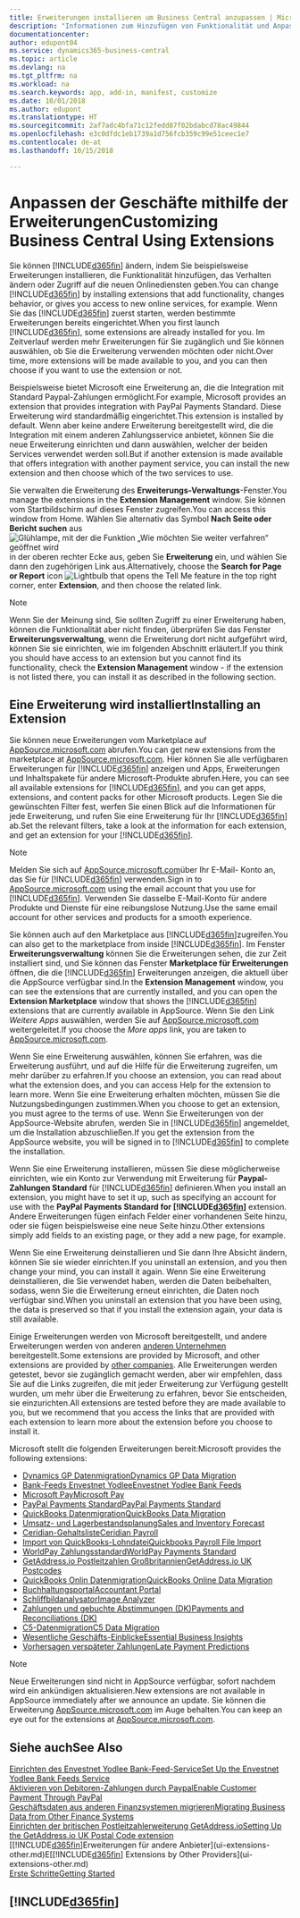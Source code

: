 ```yaml
---
title: Erweiterungen installieren um Business Central anzupassen | Microsoft Docs
description: "Informationen zum Hinzufügen von Funktionalität und Anpassungen für Business Central durch die Installation von Erweiterungen."
documentationcenter: 
author: edupont04
ms.service: dynamics365-business-central
ms.topic: article
ms.devlang: na
ms.tgt_pltfrm: na
ms.workload: na
ms.search.keywords: app, add-in, manifest, customize
ms.date: 10/01/2018
ms.author: edupont
ms.translationtype: HT
ms.sourcegitcommit: 2af7adc4bfa71c12fedd87f02bdabcd78ac49844
ms.openlocfilehash: e3c0dfdc1eb1739a1d756fcb359c99e51ceec1e7
ms.contentlocale: de-at
ms.lasthandoff: 10/15/2018

---
```

# <a name="customizing-business-central-using-extensions"></a><span data-ttu-id="91940-103">Anpassen der Geschäfte mithilfe der Erweiterungen</span><span class="sxs-lookup"><span data-stu-id="91940-103">Customizing Business Central Using Extensions</span></span>
<span data-ttu-id="91940-104">Sie können [!INCLUDE[d365fin](includes/d365fin_md.md)] ändern, indem Sie beispielsweise Erweiterungen installieren, die Funktionalität hinzufügen, das Verhalten ändern oder Zugriff auf die neuen Onlinediensten geben.</span><span class="sxs-lookup"><span data-stu-id="91940-104">You can change [!INCLUDE[d365fin](includes/d365fin_md.md)] by installing extensions that add functionality, changes behavior, or gives you access to new online services, for example.</span></span>
<span data-ttu-id="91940-105">Wenn Sie das [!INCLUDE[d365fin](includes/d365fin_md.md)] zuerst starten, werden bestimmte Erweiterungen bereits eingerichtet.</span><span class="sxs-lookup"><span data-stu-id="91940-105">When you first launch [!INCLUDE[d365fin](includes/d365fin_md.md)], some extensions are already installed for you.</span></span> <span data-ttu-id="91940-106">Im Zeitverlauf werden mehr Erweiterungen für Sie zugänglich und Sie können auswählen, ob Sie die Erweiterung verwenden möchten oder nicht.</span><span class="sxs-lookup"><span data-stu-id="91940-106">Over time, more extensions will be made available to you, and you can then choose if you want to use the extension or not.</span></span>

<span data-ttu-id="91940-107">Beispielsweise bietet Microsoft eine Erweiterung an, die die Integration mit Standard Paypal-Zahlungen ermöglicht.</span><span class="sxs-lookup"><span data-stu-id="91940-107">For example, Microsoft provides an extension that provides integration with PayPal Payments Standard.</span></span> <span data-ttu-id="91940-108">Diese Erweiterung wird standardmäßig eingerichtet.</span><span class="sxs-lookup"><span data-stu-id="91940-108">This extension is installed by default.</span></span>
<span data-ttu-id="91940-109">Wenn aber keine andere Erweiterung bereitgestellt wird, die die Integration mit einem anderen Zahlungsservice anbietet, können Sie die neue Erweiterung einrichten und dann auswählen, welcher der beiden Services verwendet werden soll.</span><span class="sxs-lookup"><span data-stu-id="91940-109">But if another extension is made available that offers integration with another payment service, you can install the new extension and then choose which of the two services to use.</span></span>  

<span data-ttu-id="91940-110">Sie verwalten die Erweiterung des **Erweiterungs-Verwaltungs**-Fenster.</span><span class="sxs-lookup"><span data-stu-id="91940-110">You manage the extensions in the **Extension Management** window.</span></span> <span data-ttu-id="91940-111">Sie können vom Startbildschirm auf dieses Fenster zugreifen.</span><span class="sxs-lookup"><span data-stu-id="91940-111">You can access this window from Home.</span></span> <span data-ttu-id="91940-112">Wählen Sie alternativ das Symbol **Nach Seite oder Bericht suchen** aus ![Glühlampe, mit der die Funktion „Wie möchten Sie weiter verfahren“ geöffnet wird](media/ui-search/search_small.png "Wie möchten Sie weiter verfahren") in der oberen rechter Ecke aus, geben Sie **Erweiterung** ein, und wählen Sie dann den zugehörigen Link aus.</span><span class="sxs-lookup"><span data-stu-id="91940-112">Alternatively, choose the **Search for Page or Report** icon ![Lightbulb that opens the Tell Me feature](media/ui-search/search_small.png "Tell me what you want to do") in the top right corner, enter **Extension**, and then choose the related link.</span></span>  

> [!NOTE]  
>   <span data-ttu-id="91940-113">Wenn Sie der Meinung sind, Sie sollten Zugriff zu einer Erweiterung haben, können die Funktionalität aber nicht finden, überprüfen Sie das Fenster **Erweiterungsverwaltung**, wenn die Erweiterung dort nicht aufgeführt wird, können Sie sie einrichten, wie im folgenden Abschnitt erläutert.</span><span class="sxs-lookup"><span data-stu-id="91940-113">If you think you should have access to an extension but you cannot find its functionality, check the **Extension Management** window - if the extension is not listed there, you can install it as described in the following section.</span></span>  

## <a name="installing-an-extension"></a><span data-ttu-id="91940-114">Eine Erweiterung wird installiert</span><span class="sxs-lookup"><span data-stu-id="91940-114">Installing an Extension</span></span>
<span data-ttu-id="91940-115">Sie können neue Erweiterungen vom Marketplace auf [AppSource.microsoft.com](https://appsource.microsoft.com/en-us/marketplace/apps?src=dynamics365website&product=dynamics-365-business-central) abrufen.</span><span class="sxs-lookup"><span data-stu-id="91940-115">You can get new extensions from the marketplace at [AppSource.microsoft.com](https://appsource.microsoft.com/en-us/marketplace/apps?src=dynamics365website&product=dynamics-365-business-central).</span></span> <span data-ttu-id="91940-116">Hier können Sie alle verfügbaren Erweiterungen für [!INCLUDE[d365fin](includes/d365fin_md.md)] anzeigen und Apps, Erweiterungen und Inhaltspakete für andere Microsoft-Produkte abrufen.</span><span class="sxs-lookup"><span data-stu-id="91940-116">Here, you can see all available extensions for [!INCLUDE[d365fin](includes/d365fin_md.md)], and you can get apps, extensions, and content packs for other Microsoft products.</span></span> <span data-ttu-id="91940-117">Legen Sie die gewünschten Filter fest, werfen Sie einen Blick auf die Informationen für jede Erweiterung, und rufen Sie eine Erweiterung für Ihr [!INCLUDE[d365fin](includes/d365fin_md.md)] ab.</span><span class="sxs-lookup"><span data-stu-id="91940-117">Set the relevant filters, take a look at the information for each extension, and get an extension for your [!INCLUDE[d365fin](includes/d365fin_md.md)].</span></span>  
> [!NOTE]  
>   <span data-ttu-id="91940-118">Melden Sie sich auf [AppSource.microsoft.com](https://appsource.microsoft.com/)über Ihr E-Mail- Konto an, das Sie für [!INCLUDE[d365fin](includes/d365fin_md.md)] verwenden.</span><span class="sxs-lookup"><span data-stu-id="91940-118">Sign in to [AppSource.microsoft.com](https://appsource.microsoft.com/) using the email account that you use for [!INCLUDE[d365fin](includes/d365fin_md.md)].</span></span> <span data-ttu-id="91940-119">Verwenden Sie dasselbe E-Mail-Konto für andere Produkte und Dienste für eine reibungslose Nutzung.</span><span class="sxs-lookup"><span data-stu-id="91940-119">Use the same email account for other services and products for a smooth experience.</span></span>  

<span data-ttu-id="91940-120">Sie können auch auf den Marketplace aus [!INCLUDE[d365fin](includes/d365fin_md.md)]zugreifen.</span><span class="sxs-lookup"><span data-stu-id="91940-120">You can also get to the marketplace from inside [!INCLUDE[d365fin](includes/d365fin_md.md)].</span></span> <span data-ttu-id="91940-121">Im Fenster **Erweiterungsverwaltung** können Sie die Erweiterungen sehen, die zur Zeit installiert sind, und Sie können das Fenster **Marketplace für Erweiterungen** öffnen, die die [!INCLUDE[d365fin](includes/d365fin_md.md)] Erweiterungen anzeigen, die aktuell über die AppSource verfügbar sind.</span><span class="sxs-lookup"><span data-stu-id="91940-121">In the **Extension Management** window, you can see the extensions that are currently installed, and you can open the **Extension Marketplace** window that shows the [!INCLUDE[d365fin](includes/d365fin_md.md)] extensions that are currently available in AppSource.</span></span> <span data-ttu-id="91940-122">Wenn Sie den Link *Weitere Apps* auswählen, werden Sie auf [AppSource.microsoft.com](https://appsource.microsoft.com/en-us/marketplace/apps?product=dynamics-365%3Bdynamics-365-for-financials&page=1) weitergeleitet.</span><span class="sxs-lookup"><span data-stu-id="91940-122">If you choose the *More apps* link, you are taken to [AppSource.microsoft.com](https://appsource.microsoft.com/en-us/marketplace/apps?product=dynamics-365%3Bdynamics-365-for-financials&page=1).</span></span>  

<span data-ttu-id="91940-123">Wenn Sie eine Erweiterung auswählen, können Sie erfahren, was die Erweiterung ausführt, und auf die Hilfe für die Erweiterung zugreifen, um mehr darüber zu erfahren.</span><span class="sxs-lookup"><span data-stu-id="91940-123">If you choose an extension, you can read about what the extension does, and you can access Help for the extension to learn more.</span></span> <span data-ttu-id="91940-124">Wenn Sie eine Erweiterung erhalten möchten, müssen Sie die Nutzungsbedingungen zustimmen.</span><span class="sxs-lookup"><span data-stu-id="91940-124">When you choose to get an extension, you must agree to the terms of use.</span></span> <span data-ttu-id="91940-125">Wenn Sie Erweiterungen von der AppSource-Website abrufen, werden Sie in [!INCLUDE[d365fin](includes/d365fin_md.md)] angemeldet, um die Installation abzuschließen.</span><span class="sxs-lookup"><span data-stu-id="91940-125">If you get the extension from the AppSource website, you will be signed in to [!INCLUDE[d365fin](includes/d365fin_md.md)] to complete the installation.</span></span>  

<span data-ttu-id="91940-126">Wenn Sie eine Erweiterung installieren, müssen Sie diese möglicherweise einrichten, wie ein Konto zur Verwendung mit Erweiterung für **Paypal-Zahlungen Standard** für [!INCLUDE[d365fin](includes/d365fin_md.md)] definieren.</span><span class="sxs-lookup"><span data-stu-id="91940-126">When you install an extension, you might have to set it up, such as specifying an account for use with the **PayPal Payments Standard for [!INCLUDE[d365fin](includes/d365fin_md.md)]** extension.</span></span>
<span data-ttu-id="91940-127">Andere Erweiterungen fügen einfach Felder einer vorhandenen Seite hinzu, oder sie fügen beispielsweise eine neue Seite hinzu.</span><span class="sxs-lookup"><span data-stu-id="91940-127">Other extensions simply add fields to an existing page, or they add a new page, for example.</span></span>   

<span data-ttu-id="91940-128">Wenn Sie eine Erweiterung deinstallieren und Sie dann Ihre Absicht ändern, können Sie sie wieder einrichten.</span><span class="sxs-lookup"><span data-stu-id="91940-128">If you uninstall an extension, and you then change your mind, you can install it again.</span></span> <span data-ttu-id="91940-129">Wenn Sie eine Erweiterung deinstallieren, die Sie verwendet haben, werden die Daten beibehalten, sodass, wenn Sie die Erweiterung erneut einrichten, die Daten noch verfügbar sind.</span><span class="sxs-lookup"><span data-stu-id="91940-129">When you uninstall an extension that you have been using, the data is preserved so that if you install the extension again, your data is still available.</span></span>  

<span data-ttu-id="91940-130">Einige Erweiterungen werden von Microsoft bereitgestellt, und andere Erweiterungen werden von anderen [anderen Unternehmen](ui-extensions-other.md) bereitgestellt.</span><span class="sxs-lookup"><span data-stu-id="91940-130">Some extensions are provided by Microsoft, and other extensions are provided by [other companies](ui-extensions-other.md).</span></span> <span data-ttu-id="91940-131">Alle Erweiterungen werden getestet, bevor sie zugänglich gemacht werden, aber wir empfehlen, dass Sie auf die Links zugreifen, die mit jeder Erweiterung zur Verfügung gestellt wurden, um mehr über die Erweiterung zu erfahren, bevor Sie entscheiden, sie einzurichten.</span><span class="sxs-lookup"><span data-stu-id="91940-131">All extensions are tested before they are made available to you, but we recommend that you access the links that are provided with each extension to learn more about the extension before you choose to install it.</span></span>  

<span data-ttu-id="91940-132">Microsoft stellt die folgenden Erweiterungen bereit:</span><span class="sxs-lookup"><span data-stu-id="91940-132">Microsoft provides the following extensions:</span></span>  

* [<span data-ttu-id="91940-133">Dynamics GP Datenmigration</span><span class="sxs-lookup"><span data-stu-id="91940-133">Dynamics GP Data Migration</span></span>](ui-extensions-dynamicsgp-data-migration.md)  
* [<span data-ttu-id="91940-134">Bank-Feeds Envestnet Yodlee</span><span class="sxs-lookup"><span data-stu-id="91940-134">Envestnet Yodlee Bank Feeds</span></span>](ui-extensions-yodlee-bank-feeds.md)  
* [<span data-ttu-id="91940-135">Microsoft Pay</span><span class="sxs-lookup"><span data-stu-id="91940-135">Microsoft Pay</span></span>](ui-extensions-microsoft-pay-payments.md)  
* [<span data-ttu-id="91940-136">PayPal Payments Standard</span><span class="sxs-lookup"><span data-stu-id="91940-136">PayPal Payments Standard</span></span>](ui-extensions-paypal-payments-standard.md)  
* [<span data-ttu-id="91940-137">QuickBooks Datenmigration</span><span class="sxs-lookup"><span data-stu-id="91940-137">QuickBooks Data Migration</span></span>](ui-extensions-quickbooks-data-migration.md)  
* [<span data-ttu-id="91940-138">Umsatz- und Lagerbestandsplanung</span><span class="sxs-lookup"><span data-stu-id="91940-138">Sales and Inventory Forecast</span></span>](ui-extensions-sales-forecast.md)  
* [<span data-ttu-id="91940-139">Ceridian-Gehaltsliste</span><span class="sxs-lookup"><span data-stu-id="91940-139">Ceridian Payroll</span></span>](ui-extensions-ceridian-payroll.md)  
* [<span data-ttu-id="91940-140">Import von QuickBooks-Lohndatei</span><span class="sxs-lookup"><span data-stu-id="91940-140">Quickbooks Payroll File Import</span></span>](ui-extensions-quickbooks-payroll.md)  
* [<span data-ttu-id="91940-141">WorldPay Zahlungsstandard</span><span class="sxs-lookup"><span data-stu-id="91940-141">WorldPay Payments Standard</span></span>](ui-extensions-worldpay-payments-standard.md)  
* [<span data-ttu-id="91940-142">GetAddress.io Postleitzahlen Großbritannien</span><span class="sxs-lookup"><span data-stu-id="91940-142">GetAddress.io UK Postcodes</span></span>](ui-extensions-getaddressio.md)  
* [<span data-ttu-id="91940-143">QuickBooks Onlin Datenmigration</span><span class="sxs-lookup"><span data-stu-id="91940-143">QuickBooks Online Data Migration</span></span>](ui-extensions-quickbooks-online-data-migration.md)  
* [<span data-ttu-id="91940-144">Buchhaltungsportal</span><span class="sxs-lookup"><span data-stu-id="91940-144">Accountant Portal</span></span>](ui-extensions-accountant-portal.md)  
* [<span data-ttu-id="91940-145">Schliffbildanalysator</span><span class="sxs-lookup"><span data-stu-id="91940-145">Image Analyzer</span></span>](ui-extensions-image-analyzer.md)  
* [<span data-ttu-id="91940-146">Zahlungen und gebuchte Abstimmungen (DK)</span><span class="sxs-lookup"><span data-stu-id="91940-146">Payments and Reconciliations (DK)</span></span>](ui-extensions-payments-reconciliation-formats-dk.md)  
* [<span data-ttu-id="91940-147">C5-Datenmigration</span><span class="sxs-lookup"><span data-stu-id="91940-147">C5 Data Migration</span></span>](ui-extensions-c5-data-migration.md)  
* [<span data-ttu-id="91940-148">Wesentliche Geschäfts-Einblicke</span><span class="sxs-lookup"><span data-stu-id="91940-148">Essential Business Insights</span></span>](ui-extensions-essential-business-insights.md)  
* [<span data-ttu-id="91940-149">Vorhersagen verspäteter Zahlungen</span><span class="sxs-lookup"><span data-stu-id="91940-149">Late Payment Predictions</span></span>](ui-extensions-late-payment-prediction.md  )

> [!NOTE]  
>  <span data-ttu-id="91940-150">Neue Erweiterungen sind nicht in AppSource verfügbar, sofort nachdem wird ein ankündigen aktualisieren.</span><span class="sxs-lookup"><span data-stu-id="91940-150">New extensions are not available in AppSource immediately after we announce an update.</span></span> <span data-ttu-id="91940-151">Sie können die Erweiterung [AppSource.microsoft.com](https://appsource.microsoft.com/en-us/marketplace/apps?product=dynamics-365%3Bdynamics-365-for-financials&page=1) im Auge behalten.</span><span class="sxs-lookup"><span data-stu-id="91940-151">You can keep an eye out for the extensions at [AppSource.microsoft.com](https://appsource.microsoft.com/en-us/marketplace/apps?product=dynamics-365%3Bdynamics-365-for-financials&page=1).</span></span>

## <a name="see-also"></a><span data-ttu-id="91940-152">Siehe auch</span><span class="sxs-lookup"><span data-stu-id="91940-152">See Also</span></span>
[<span data-ttu-id="91940-153">Einrichten des Envestnet Yodlee Bank-Feed-Service</span><span class="sxs-lookup"><span data-stu-id="91940-153">Set Up the Envestnet Yodlee Bank Feeds Service</span></span>](bank-how-setup-bank-statement-service.md)  
[<span data-ttu-id="91940-154">Aktivieren von Debitoren-Zahlungen durch Paypal</span><span class="sxs-lookup"><span data-stu-id="91940-154">Enable Customer Payment Through PayPal</span></span>](sales-how-enable-payment-service-extensions.md)  
[<span data-ttu-id="91940-155">Geschäftsdaten aus anderen Finanzsystemen migrieren</span><span class="sxs-lookup"><span data-stu-id="91940-155">Migrating Business Data from Other Finance Systems</span></span>](across-import-data-configuration-packages.md)  
[<span data-ttu-id="91940-156">Einrichten der britischen Postleitzahlerweiterung GetAddress.io</span><span class="sxs-lookup"><span data-stu-id="91940-156">Setting Up the GetAddress.io UK Postal Code extension</span></span>](LocalFunctionality/UnitedKingdom/uk-setup-postal-code-service.md)  
<span data-ttu-id="91940-157">[[!INCLUDE[d365fin](includes/d365fin_md.md)]Erweiterungen für andere Anbieter](ui-extensions-other.md)E</span><span class="sxs-lookup"><span data-stu-id="91940-157">[[!INCLUDE[d365fin](includes/d365fin_md.md)] Extensions by Other Providers](ui-extensions-other.md)</span></span>  
[<span data-ttu-id="91940-158">Erste Schritte</span><span class="sxs-lookup"><span data-stu-id="91940-158">Getting Started</span></span>](product-get-started.md)  

## [!INCLUDE[d365fin](includes/free_trial_md.md)]  
 

